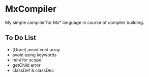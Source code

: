 # MxCompiler
My simple compiler for Mx* language in course of compiler building.
## To Do List
* [Done] avoid void array
* avoid using keywords
* mini for scope
* getChild error
* classDef & classDec
